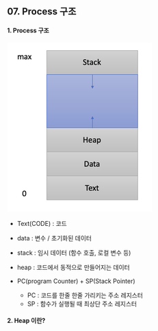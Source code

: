 ## 07. Process 구조

#### 1. Process 구조
![Alt text](./images/process_structure.png "프로세스 구조")

* Text(CODE) : 코드
* data : 변수 / 초기화된 데이터
* stack : 임시 데이터 (함수 호출, 로컬 변수 등)
* heap : 코드에서 동적으로 만들어지는 데이터


* PC(program Counter) + SP(Stack Pointer)
    * PC : 코드를 한줄 한줄 가리키는 주소 레지스터
    * SP : 함수가 실행될 때 최상단 주소 레지스터
    
#### 2. Heap 이란?




